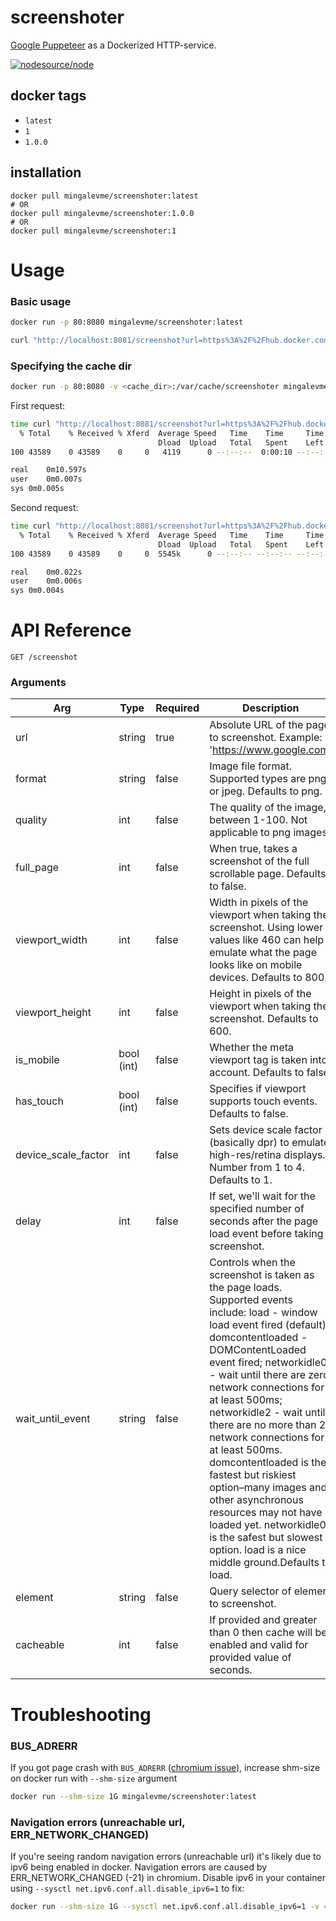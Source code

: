 # screenshoter

[Google Puppeteer](https://github.com/GoogleChrome/puppeteer) as a Dockerized HTTP-service.

[![nodesource/node](http://dockeri.co/image/mingalevme/screenshoter)](https://hub.docker.com/r/mingalevme/screenshoter/)

## docker tags

- `latest`
- `1`
- `1.0.0`

## installation

```
docker pull mingalevme/screenshoter:latest
# OR
docker pull mingalevme/screenshoter:1.0.0
# OR
docker pull mingalevme/screenshoter:1
```

# Usage

### Basic usage
```bash
docker run -p 80:8080 mingalevme/screenshoter:latest
```

```bash
curl "http://localhost:8081/screenshot?url=https%3A%2F%2Fhub.docker.com%2Fr%2Fmingalevme%2Fscreenshoter%2F" > /tmp/screenshot.png
```

### Specifying the cache dir
```bash
docker run -p 80:8080 -v <cache_dir>:/var/cache/screenshoter mingalevme/screenshoter:latest
```
First request:
```bash
time curl "http://localhost:8081/screenshot?url=https%3A%2F%2Fhub.docker.com%2Fr%2Fmingalevme%2Fscreenshoter%2F&cacheable=3600" > /tmp/screenshot.png
  % Total    % Received % Xferd  Average Speed   Time    Time     Time  Current
                                 Dload  Upload   Total   Spent    Left  Speed
100 43589    0 43589    0     0   4119      0 --:--:--  0:00:10 --:--:-- 10020

real	0m10.597s
user	0m0.007s
sys	0m0.005s
```
Second request:
```bash
time curl "http://localhost:8081/screenshot?url=https%3A%2F%2Fhub.docker.com%2Fr%2Fmingalevme%2Fscreenshoter%2F&cacheable=3600" > /tmp/screenshot.png
  % Total    % Received % Xferd  Average Speed   Time    Time     Time  Current
                                 Dload  Upload   Total   Spent    Left  Speed
100 43589    0 43589    0     0  5545k      0 --:--:-- --:--:-- --:--:-- 6081k

real	0m0.022s
user	0m0.006s
sys	0m0.004s
```
# API Reference
```
GET /screenshot
```
### Arguments
| Arg                 | Type       | Required | Description                                                                                                                                                                                                                                                                                                                                                                                                                                                                                                                                                                 |
|---------------------|------------|----------|-----------------------------------------------------------------------------------------------------------------------------------------------------------------------------------------------------------------------------------------------------------------------------------------------------------------------------------------------------------------------------------------------------------------------------------------------------------------------------------------------------------------------------------------------------------------------------|
| url                 | string     | true     | Absolute URL of the page to screenshot. Example: 'https://www.google.com'                                                                                                                                                                                                                                                                                                                                                                                                                                                                                                   |
| format              | string     | false    | Image file format. Supported types are png or jpeg. Defaults to png.                                                                                                                                                                                                                                                                                                                                                                                                                                                                                                      |
| quality             | int        | false    | The quality of the image, between 1-100. Not applicable to png images.                                                                                                                                                                                                                                                                                                                                                                                                                                                                                                      |
| full_page           | int        | false    | When true, takes a screenshot of the full scrollable page. Defaults to false.                                                                                                                                                                                                                                                                                                                                                                                                                                                                                                |
| viewport_width      | int        | false    | Width in pixels of the viewport when taking the screenshot. Using lower values like 460 can help emulate what the page looks like on mobile devices. Defaults to 800.                                                                                                                                                                                                                                                                                                                                                                                                        |
| viewport_height     | int        | false    | Height in pixels of the viewport when taking the screenshot. Defaults to 600.                                                                                                                                                                                                                                                                                                                                                                                                                                                                                                |
| is_mobile           | bool (int) | false    | Whether the meta viewport tag is taken into account. Defaults to false.                                                                                                                                                                                                                                                                                                                                                                                                                                                                                                     |
| has_touch           | bool (int) | false    | Specifies if viewport supports touch events. Defaults to false.                                                                                                                                                                                                                                                                                                                                                                                                                                                                                                             |
| device_scale_factor | int        | false    | Sets device scale factor (basically dpr) to emulate high-res/retina displays. Number from 1 to 4. Defaults to 1.                                                                                                                                                                                                                                                                                                                                                                                                                                                            |
| delay               | int        | false    | If set, we'll wait for the specified number of seconds after the page load event before taking a screenshot.                                                                                                                                                                                                                                                                                                                                                                                                                                                           |
| wait_until_event    | string     | false    | Controls when the screenshot is taken as the page loads. Supported events include: load - window load event fired (default); domcontentloaded - DOMContentLoaded event fired; networkidle0 - wait until there are zero network connections for at least 500ms; networkidle2 - wait until there are no more than 2 network connections for at least 500ms. domcontentloaded is the fastest but riskiest option–many images and other asynchronous resources may not have loaded yet. networkidle0 is the safest but slowest option. load is a nice middle ground.Defaults to load. |
| element             | string     | false    | Query selector of element to screenshot.                                                                                                                                                                                                                                                                                                                                                                                                                                                                                                                                     |
| cacheable           | int        | false    | If provided and greater than 0 then cache will be enabled and valid for provided value of seconds.

# Troubleshooting

### BUS_ADRERR
If you got page crash with `BUS_ADRERR` ([chromium issue](https://bugs.chromium.org/p/chromium/issues/detail?id=571394)), increase shm-size on docker run with `--shm-size` argument

```bash
docker run --shm-size 1G mingalevme/screenshoter:latest
```

### Navigation errors (unreachable url, ERR\_NETWORK_CHANGED)
If you're seeing random navigation errors (unreachable url) it's likely due to ipv6 being enabled in docker. Navigation errors are caused by ERR_NETWORK_CHANGED (-21) in chromium. Disable ipv6 in your container using `--sysctl net.ipv6.conf.all.disable_ipv6=1` to fix:
```bash
docker run --shm-size 1G --sysctl net.ipv6.conf.all.disable_ipv6=1 -v <cache_dir>:/var/cache/screenshoter mingalevme/screenshoter:latest
```
